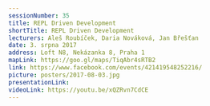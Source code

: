 ```yaml
---
sessionNumber: 35
title: REPL Driven Development
shortTitle: REPL Driven Development
lecturers: Aleš Roubíček, Daria Nováková, Jan Břešťan
date: 3. srpna 2017
address: Loft N8, Nekázanka 8, Praha 1
mapLink: https://goo.gl/maps/TiqAbr4sRTB2
link: https://www.facebook.com/events/421419548252216/
picture: posters/2017-08-03.jpg
presentationLink:
videoLink: https://youtu.be/xQZRvn7CdCE
---
```

